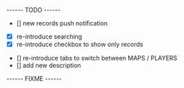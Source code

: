 ------ TODO ------

- [] new records push notification
- [x] re-introduce searching
- [x] re-introduce checkbox to show only records
- [] re-introduce tabs to switch between MAPS / PLAYERS
- [] add new description

------ FIXME ------
